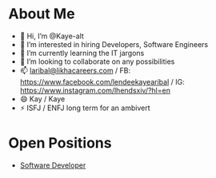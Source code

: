 # About Me

- 👋 Hi, I’m @Kaye-alt
- 👀 I’m interested in hiring Developers, Software Engineers
- 🌱 I’m currently learning the IT jargons
- 💞️ I’m looking to collaborate on any possibilities
- 📫 laribal@likhacareers.com / FB: https://www.facebook.com/lendeekayearibal / IG: https://www.instagram.com/lhendsxiv/?hl=en
- 😄 Kay / Kaye
- ⚡ ISFJ / ENFJ long term for an ambivert

 # Open Positions
- [Software Developer](https://likhacareers.recruitee.com/careers) 

<!---
Kaye-alt/Kaye-alt is a ✨ special ✨ repository because its `README.md` (this file) appears on your GitHub profile.
You can click the Preview link to take a look at your changes.
--->
